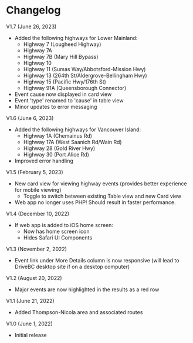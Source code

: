 # Changelog
V1.7 (June 26, 2023)
* Added the following highways for Lower Mainland:
	* Highway 7 (Lougheed Highway)
	* Highway 7A
	* Highway 7B (Mary Hill Bypass)
	* Highway 10
	* Highway 11 (Sumas Way/Abbotsford-Mission Hwy)
	* Highway 13 (264th St/Aldergrove-Bellingham Hwy)
	* Highway 15 (Pacific Hwy/176th St)
	* Highway 91A (Queensborough Connector)
* Event cause now displayed in card view
* Event 'type' renamed to 'cause' in table view
* Minor updates to error messaging

V1.6 (June 6, 2023)
* Added the following highways for Vancouver Island:
	* Highway 1A (Chemainus Rd)
	* Highway 17A (West Saanich Rd/Wain Rd)
	* Highway 28 (Gold River Hwy)
	* Highway 30 (Port Alice Rd)
* Improved error handling

V1.5 (February 5, 2023)
* New card view for viewing highway events (provides better experience for mobile viewing)
	* Toggle to switch between existing Table view and new Card view
* Web app no longer uses PHP! Should result in faster performance.

V1.4 (December 10, 2022)
* If web app is added to iOS home screen:
	* Now has home screen icon
	* Hides Safari UI Components

V1.3 (November 2, 2022)
* Event link under More Details column is now responsive (will lead to DriveBC desktop site if on a desktop computer)

V1.2 (August 20, 2022)
* Major events are now highlighted in the results as a red row

V1.1 (June 21, 2022)
* Added Thompson-Nicola area and associated routes

V1.0 (June 1, 2022)
* Initial release
